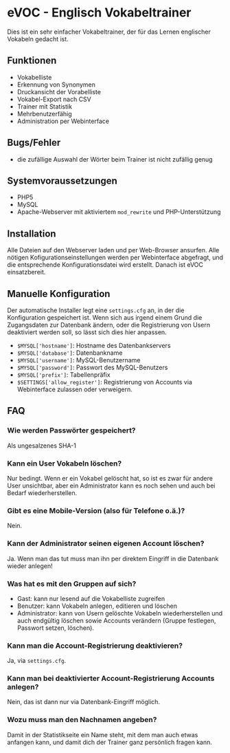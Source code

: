 eVOC - Englisch Vokabeltrainer
==============================

Dies ist ein sehr einfacher Vokabeltrainer, der für das Lernen englischer
Vokabeln gedacht ist.

Funktionen
----------
* Vokabelliste
* Erkennung von Synonymen
* Druckansicht der Vorabelliste
* Vokabel-Export nach CSV
* Trainer mit Statistik
* Mehrbenutzerfähig
* Administration per Webinterface

Bugs/Fehler
-----------
* die zufällige Auswahl der Wörter beim Trainer ist nicht zufällig genug

Systemvoraussetzungen
---------------------
* PHP5
* MySQL
* Apache-Webserver mit aktiviertem ```mod_rewrite``` und PHP-Unterstützung

Installation
------------
Alle Dateien auf den Webserver laden und per Web-Browser ansurfen. Alle nötigen
Kofigurationseinstellungen werden per Webinterface abgefragt, und die
entsprechende Konfigurationsdatei wird erstellt. Danach ist eVOC einsatzbereit.

Manuelle Konfiguration
----------------------
Der automatische Installer legt eine ```settings.cfg``` an, in der die
Konfiguration gespeichert ist. Wenn sich aus irgend einem Grund die
Zugangsdaten zur Datenbank ändern, oder die Registrierung von Usern deaktiviert
werden soll, so lässt sich dies hier anpassen.

* ```$MYSQL['hostname']```: Hostname des Datenbankservers
* ```$MYSQL['database']```: Datenbankname
* ```$MYSQL['username']```: MySQL-Benutzername
* ```$MYSQL['password']```: Passwort des MySQL-Benutzers
* ```$MYSQL['prefix']```: Tabellenpräfix
* ```$SETTINGS['allow_register']```: Registrierung von Accounts via
  Webinterface zulassen oder verweigern.

FAQ
---
### Wie werden Passwörter gespeichert?
Als ungesalzenes SHA-1

### Kann ein User Vokabeln löschen?
Nur bedingt. Wenn er ein Vokabel gelöscht hat, so ist es zwar für andere User
unsichtbar, aber ein Administrator kann es noch sehen und auch bei Bedarf
wiederherstellen.

### Gibt es eine Mobile-Version (also für Telefone o.ä.)?
Nein.

### Kann der Administrator seinen eigenen Account löschen?
Ja. Wenn man das tut muss man ihn per direktem Eingriff in die Datenbank wieder
anlegen!

### Was hat es mit den Gruppen auf sich?
* Gast: kann nur lesend auf die Vokabelliste zugreifen
* Benutzer: kann Vokabeln anlegen, editieren und löschen
* Administrator: kann von Usern gelöschte Vokabeln wiederherstellen und
  auch endgültig löschen sowie Accounts verändern (Gruppe festlegen, Passwort
  setzen, löschen).

### Kann man die Account-Registrierung deaktivieren?
Ja, via ```settings.cfg```.

### Kann man bei deaktivierter Account-Registrierung Accounts anlegen?
Nein, das ist dann nur via Datenbank-Eingriff möglich.

### Wozu muss man den Nachnamen angeben?
Damit in der Statistikseite ein Name steht, mit dem man auch etwas anfangen
kann, und damit dich der Trainer ganz persönlich fragen kann.
